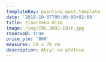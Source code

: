 ```yaml
---
templateKey: painting-post.template
date: '2018-10-07T00:00:00+02:00'
title: Zimorzeka 0116
image: /img/IMG_3692-Edit.jpg
reserved: true
price_pln: '800'
measures: 50 x 70 cm
description: Akryl na płótnie
---
```


